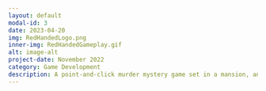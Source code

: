 ```yaml
---
layout: default
modal-id: 3
date: 2023-04-20
img: RedHandedLogo.png
inner-img: RedHandedGameplay.gif
alt: image-alt
project-date: November 2022
category: Game Development
description: A point-and-click murder mystery game set in a mansion, and playing as a Detective solving the case. Developed with a team of 4 within 4 months, Red Handed is available on <a href="https://bazzagibbs.itch.io/red-handed" target="_blank">Itch.io</a>.<br> I was the animator and <a href="https://www.youtube.com/@RedHandedGame" target="_blank">marketing/social media manager</a> of the game. 
---
```


